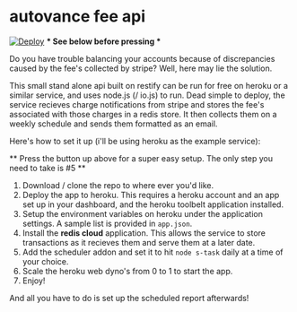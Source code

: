 # autovance fee api

[![Deploy](https://www.herokucdn.com/deploy/button.png)](https://heroku.com/deploy)
__* See below before pressing *__

Do you have trouble balancing your accounts because of discrepancies caused by the fee's collected by stripe? Well, here may lie the solution.

This small stand alone api built on restify can be run for free on heroku or a similar service, and uses node.js (/ io.js) to run. Dead simple to deploy, the service recieves charge notifications from stripe and stores the fee's associated with those charges in a redis store. It then collects them on a weekly schedule and sends them formatted as an email.

Here's how to set it up (i'll be using heroku as the example service):

** Press the button up above for a super easy setup. The only step you need to take is #5 **

1) Download / clone the repo to where ever you'd like.
2) Deploy the app to heroku. This requires a heroku account and an app set up in your dashboard, and the heroku toolbelt application installed.
3) Setup the environment variables on heroku under the application settings. A sample list is provided in `app.json`.
4) Install the __redis cloud__ application. This allows the service to store transactions as it recieves them and serve them at a later date.
5) Add the scheduler addon and set it to hit `node s-task` daily at a time of your choice.
6) Scale the heroku web dyno's from 0 to 1 to start the app.
7) Enjoy!


And all you have to do is set up the scheduled report afterwards!

